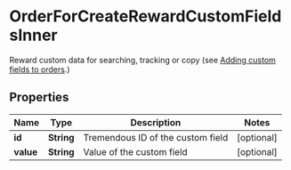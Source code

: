 

# OrderForCreateRewardCustomFieldsInner

Reward custom data for searching, tracking or copy (see [Adding custom fields to orders](https://developers.tremendous.com/reference/using-custom-fields-to-add-custom-data-to-rewards).)

## Properties

| Name | Type | Description | Notes |
|------------ | ------------- | ------------- | -------------|
|**id** | **String** | Tremendous ID of the custom field |  [optional] |
|**value** | **String** | Value of the custom field |  [optional] |



